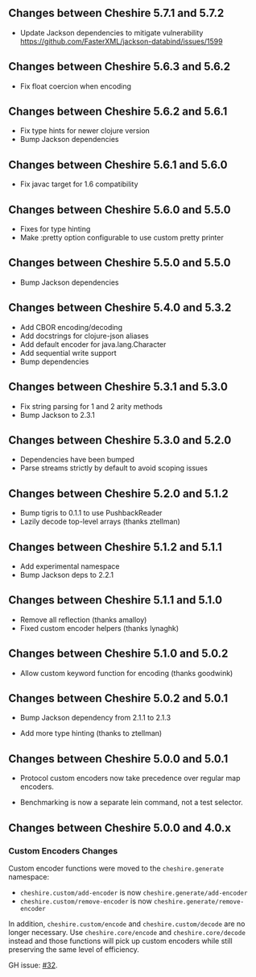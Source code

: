 ## Changes between Cheshire 5.7.1 and 5.7.2

* Update Jackson dependencies to mitigate vulnerability https://github.com/FasterXML/jackson-databind/issues/1599

## Changes between Cheshire 5.6.3 and 5.6.2

* Fix float coercion when encoding

## Changes between Cheshire 5.6.2 and 5.6.1

* Fix type hints for newer clojure version
* Bump Jackson dependencies

## Changes between Cheshire 5.6.1 and 5.6.0

* Fix javac target for 1.6 compatibility

## Changes between Cheshire 5.6.0 and 5.5.0

* Fixes for type hinting
* Make :pretty option configurable to use custom pretty printer

## Changes between Cheshire 5.5.0 and 5.5.0

* Bump Jackson dependencies

## Changes between Cheshire 5.4.0 and 5.3.2

* Add CBOR encoding/decoding
* Add docstrings for clojure-json aliases
* Add default encoder for java.lang.Character
* Add sequential write support
* Bump dependencies

## Changes between Cheshire 5.3.1 and 5.3.0

* Fix string parsing for 1 and 2 arity methods
* Bump Jackson to 2.3.1

## Changes between Cheshire 5.3.0 and 5.2.0

* Dependencies have been bumped
* Parse streams strictly by default to avoid scoping issues

## Changes between Cheshire 5.2.0 and 5.1.2

* Bump tigris to 0.1.1 to use PushbackReader
* Lazily decode top-level arrays (thanks ztellman)

## Changes between Cheshire 5.1.2 and 5.1.1

* Add experimental namespace
* Bump Jackson deps to 2.2.1

## Changes between Cheshire 5.1.1 and 5.1.0

* Remove all reflection (thanks amalloy)
* Fixed custom encoder helpers (thanks lynaghk)

## Changes between Cheshire 5.1.0 and 5.0.2

* Allow custom keyword function for encoding (thanks goodwink)

## Changes between Cheshire 5.0.2 and 5.0.1

* Bump Jackson dependency from 2.1.1 to 2.1.3

* Add more type hinting (thanks to ztellman)

## Changes between Cheshire 5.0.0 and 5.0.1

* Protocol custom encoders now take precedence over regular map
  encoders.

* Benchmarking is now a separate lein command, not a test selector.

## Changes between Cheshire 5.0.0 and 4.0.x

### Custom Encoders Changes

Custom encoder functions were moved to the `cheshire.generate` namespace:

 * `cheshire.custom/add-encoder` is now `cheshire.generate/add-encoder`
 * `cheshire.custom/remove-encoder` is now `cheshire.generate/remove-encoder`

In addition, `cheshire.custom/encode` and `cheshire.custom/decode` are no longer
necessary. Use `cheshire.core/encode` and `cheshire.core/decode` instead and
those functions will pick up custom encoders while still preserving the same
level of efficiency.

GH issue: [#32](https://github.com/dakrone/cheshire/issues/32).
